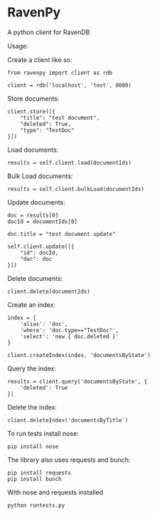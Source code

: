 RavenPy
=======

A python client for RavenDB

Usage:

Create a client like so:

	from ravenpy import client as rdb

	client = rdb('localhost', 'test', 8080)

Store documents:

	client.store([{
        "title": "test document",
        "deleted": True,
        "type": "TestDoc"
    }])

Load documents:

	results = self.client.load(documentIds)

Bulk Load documents:

	results = self.client.bulkLoad(documentIds)

Update documents:

    doc = results[0]
    docId = documentIds[0]

    doc.title = "test document update"

    self.client.update([{
        "id": docId,
        "doc": doc
    }])

Delete documents:

 	client.delete(documentIds)

Create an index:

	index = {
		'alias': 'doc',
		'where': 'doc.type=="TestDoc"',
		'select': 'new { doc.deleted }'
	}

    client.createIndex(index, 'documentsByState')

Query the index:

	results = client.query('documentsByState', {
		'deleted': True
	})

Delete the index:

	client.deleteIndex('documentsByTitle')

To run tests install nose:

    pip install nose

The library also uses requests and bunch:

	pip install requests
	pip install bunch

With nose and requests installed

	python runtests.py
